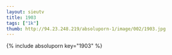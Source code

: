 ```yaml
--- 
layout: sieutv
title: 1903
tags: ["1k"]
thumb: http://94.23.248.219/absoluporn-1/image/002/1903.jpg
---
```

{% include absoluporn key="1903" %} 

